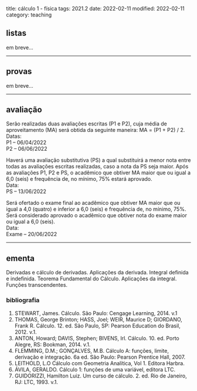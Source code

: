 title: cálculo 1 - física
tags: 2021.2
date: 2022-02-11
modified: 2022-02-11
category: teaching

## listas

em breve...

---

## provas

em breve...

---

## avaliação

Serão realizadas duas avaliações escritas (P1 e P2), cuja média de
aproveitamento (MA) será obtida da seguinte maneira:
MA = (P1 + P2) / 2.  
Datas:  
P1 – 06/04/2022  
P2 – 06/06/2022

Haverá uma avaliação substitutiva (PS) a qual substituirá a menor nota entre
todas as avaliações escritas realizadas, caso a nota da PS seja maior. Após as
avaliações P1, P2 e PS, o acadêmico que obtiver MA maior que ou igual a 6,0
(seis) e frequência de, no mínimo, 75% estará aprovado.  
Data:  
PS – 13/06/2022

Será ofertado o exame final ao acadêmico que obtiver MA maior que ou igual a
4,0 (quatro) e inferior a 6,0 (seis) e frequência de, no mínimo, 75%. Será
considerado aprovado o acadêmico que obtiver nota do exame maior ou igual a 6,0
(seis).  
Data:  
Exame – 20/06/2022

---

## ementa

Derivadas e cálculo de derivadas. Aplicações da derivada. Integral definida e
indefinida. Teorema Fundamental do Cálculo. Aplicações da integral. Funções
transcendentes.

### bibliografia

1. STEWART, James. Cálculo. São Paulo: Cengage Learning, 2014. v.1
2. THOMAS, George Brinton; HASS, Joel; WEIR, Maurice D; GIORDANO, Frank R.
   Cálculo. 12. ed. São Paulo, SP: Pearson Education do Brasil, 2012. v.1.
3. ANTON, Howard; DAVIS, Stephen; BIVENS, Irl. Cálculo. 10. ed. Porto Alegre,
   RS: Bookman, 2014. v.1.
4. FLEMMING, D.M.; GONÇALVES, M.B. Cálculo A: funções, limite, derivação e
   integração. 6a ed. São Paulo: Pearson Prentice Hall, 2007.
5. LEITHOLD, L.O Cálculo com Geometria Analítica, Vol 1. Editora Harbra.
6. ÁVILA, GERALDO. Cálculo 1: funções de uma variável, editora LTC.
7. GUIDORIZZI, Hamilton Luiz. Um curso de cálculo. 2. ed. Rio de Janeiro, RJ:
   LTC, 1993. v.1.
